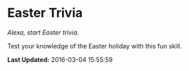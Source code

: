 # Easter Trivia
*Alexa, start Easter trivia.*

Test your knowledge of the Easter holiday with this fun skill.

**Last Updated:** 2016-03-04 15:55:59